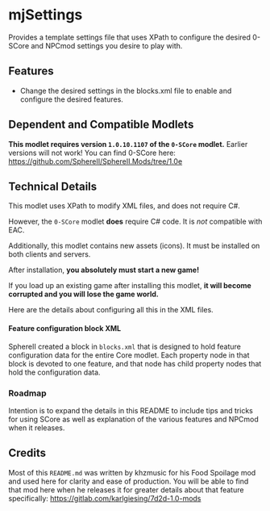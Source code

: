 # mjSettings

Provides a template settings file that uses XPath to configure the desired 0-SCore and NPCmod settings you desire to play with.

## Features

* Change the desired settings in the blocks.xml file to enable and configure the desired features.

## Dependent and Compatible Modlets

**This modlet requires version `1.0.10.1107` of the `0-SCore` modlet.**
Earlier versions will not work!
You can find 0-SCore here: https://github.com/SphereII/SphereII.Mods/tree/1.0e

## Technical Details

This modlet uses XPath to modify XML files, and does not require C#.

However, the `0-SCore` modlet **does** require C# code.
It is *not* compatible with EAC.

Additionally, this modlet contains new assets (icons).
It must be installed on both clients and servers.

After installation, **you absolutely must start a new game!**

If you load up an existing game after installing this modlet,
**it will become corrupted and you will lose the game world.**

Here are the details about configuring all this in the XML files.

#### Feature configuration block XML
SphereII created a block in `blocks.xml` that is designed to hold feature configuration data
for the entire Core modlet.
Each property node in that block is devoted to one feature, and that node has child property nodes
that hold the configuration data.

### Roadmap
Intention is to expand the details in this README to include tips and tricks for using SCore as well as explanation of the various features and NPCmod when it releases.

## Credits
Most of this `README.md` was written by khzmusic for his Food Spoilage mod and used here for clarity and ease of production. You will be able to find that mod here when he releases it for greater details about that feature specifically: https://gitlab.com/karlgiesing/7d2d-1.0-mods

